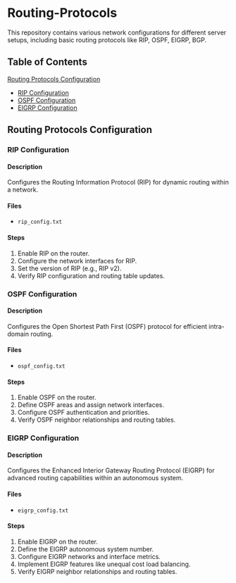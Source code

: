 # Routing-Protocols
This repository contains various network configurations for different server setups, including basic routing protocols like RIP, OSPF, EIGRP, BGP.

## Table of Contents

  [Routing Protocols Configuration](#routing-protocols-configuration)
   - [RIP Configuration](#rip-configuration)
   - [OSPF Configuration](#ospf-configuration)
   - [EIGRP Configuration](#eigrp-configuration)

## Routing Protocols Configuration

### RIP Configuration

#### Description
Configures the Routing Information Protocol (RIP) for dynamic routing within a network.

#### Files
- `rip_config.txt`

#### Steps
1. Enable RIP on the router.
2. Configure the network interfaces for RIP.
3. Set the version of RIP (e.g., RIP v2).
4. Verify RIP configuration and routing table updates.

### OSPF Configuration

#### Description
Configures the Open Shortest Path First (OSPF) protocol for efficient intra-domain routing.

#### Files
- `ospf_config.txt`

#### Steps
1. Enable OSPF on the router.
2. Define OSPF areas and assign network interfaces.
3. Configure OSPF authentication and priorities.
4. Verify OSPF neighbor relationships and routing tables.

### EIGRP Configuration

#### Description
Configures the Enhanced Interior Gateway Routing Protocol (EIGRP) for advanced routing capabilities within an autonomous system.

#### Files
- `eigrp_config.txt`

#### Steps
1. Enable EIGRP on the router.
2. Define the EIGRP autonomous system number.
3. Configure EIGRP networks and interface metrics.
4. Implement EIGRP features like unequal cost load balancing.
5. Verify EIGRP neighbor relationships and routing tables.
